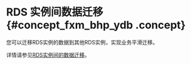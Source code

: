 # RDS 实例间数据迁移 {#concept_fxm_bhp_ydb .concept}

您可以迁移RDS实例的数据到其他RDS实例，实现业务平滑迁移。

详情请参见[RDS实例间的数据迁移](https://help.aliyun.com/document_detail/26626.html)。

